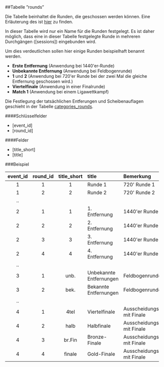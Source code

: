 ##Tabelle ”rounds” 

Die Tabelle beinhaltet die Runden, die geschossen werden können. Eine Erläuterung des ist [hier](kapitel_08_runde.md) zu finden.

In dieser Tabelle wird nur ein Name für die Runden festgelegt. Es ist daher möglich, dass eine in dieser Tabelle festgelegte Runde in mehreren Durchgängen ([sessions]) eingebunden wird.

Um dies verdeutlichen sollen hier einige Runden beispielhaft benannt werden.

* **Erste Entfernung** (Anwendung bei 1440'er-Runde)
* **Unbekannte Entfernung** (Anwendung bei Feldbogenrunde)
* **1** und **2** (Anwendung bei 720'er Runde bei der zwei Mal die gleiche Entfernung geschossen wird.)
* **Viertelfinale** (Anwendung in einer Finalrunde)
* **Match 1** (Anwendung bei einem Ligawettkampf)

Die Festlegung der tatsächlichen Entferungen und Scheibenauflagen geschieht in der Tabelle [categories_rounds].

####Schlüsselfelder

* [event_id]
* [round_id]

####Felder

* [title_short]
* [title]

###Beispiel

event_id|round_id|title_short|title|Bemerkung
:------:|:------:|:---------:|:----|:--------
1|1|1|Runde 1|720' Runde 1
1|2|2|Runde 2|720' Runde 2
..|
2|1|1|1. Entfernung|1440'er Runde
2|2|2|2. Entfernung|1440'er Runde
2|3|3|3. Entfernung|1440'er Runde
2|4|4|4. Entfernung|1440'er Runde
..|
3|1|unb.|Unbekannte Entfernungen|Feldbogenrunde
3|2|bek.|Bekannte Entfernungen|Feldbogenrunde
..|
4|1|4tel|Viertelfinale|Ausscheidungsrunde mit Finale
4|2|halb|Halbfinale|Ausscheidungsrunde mit Finale
4|3|br.Fin|Bronze-Finale|Ausscheidungsrunde mit Finale
4|4|finale|Gold-Finale|Ausscheidungsrunde mit Finale

[categories_rounds]: 
[sessions]:
